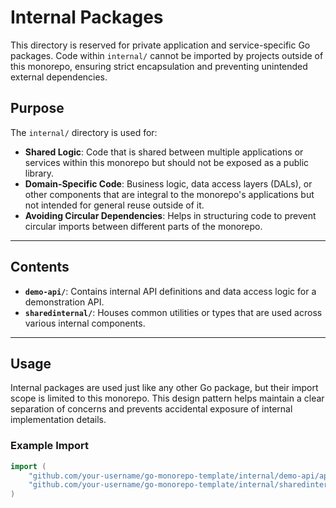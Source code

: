 # Internal Packages

This directory is reserved for private application and service-specific Go packages. Code within `internal/` cannot be imported by projects outside of this monorepo, ensuring strict encapsulation and preventing unintended external dependencies.

## Purpose

The `internal/` directory is used for:

- **Shared Logic**: Code that is shared between multiple applications or services within this monorepo but should not be exposed as a public library.
- **Domain-Specific Code**: Business logic, data access layers (DALs), or other components that are integral to the monorepo's applications but not intended for general reuse outside of it.
- **Avoiding Circular Dependencies**: Helps in structuring code to prevent circular imports between different parts of the monorepo.

---

## Contents

- **`demo-api/`**: Contains internal API definitions and data access logic for a demonstration API.
- **`sharedinternal/`**: Houses common utilities or types that are used across various internal components.

---

## Usage

Internal packages are used just like any other Go package, but their import scope is limited to this monorepo. This design pattern helps maintain a clear separation of concerns and prevents accidental exposure of internal implementation details.

### Example Import

```go
import (
    "github.com/your-username/go-monorepo-template/internal/demo-api/api"
    "github.com/your-username/go-monorepo-template/internal/sharedinternal"
)
```

